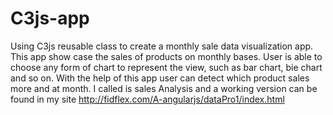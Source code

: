 # C3js-app
Using C3js reusable class to create a monthly sale data visualization app. This app show case the sales of products on monthly bases. 
User is able to choose any form of chart to represent the view, such as bar chart, bie chart and so on. With the help of this app
user can detect which product sales more and at month. I called is sales Analysis and a working version can be found in my site
http://fidflex.com/A-angularjs/dataPro1/index.html
